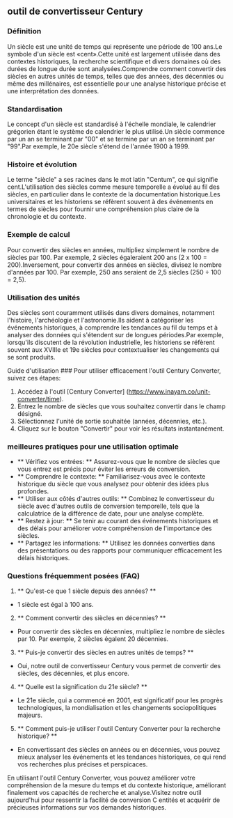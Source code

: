 ## outil de convertisseur Century

### Définition
Un siècle est une unité de temps qui représente une période de 100 ans.Le symbole d'un siècle est «cent».Cette unité est largement utilisée dans des contextes historiques, la recherche scientifique et divers domaines où des durées de longue durée sont analysées.Comprendre comment convertir des siècles en autres unités de temps, telles que des années, des décennies ou même des millénaires, est essentielle pour une analyse historique précise et une interprétation des données.

### Standardisation
Le concept d'un siècle est standardisé à l'échelle mondiale, le calendrier grégorien étant le système de calendrier le plus utilisé.Un siècle commence par un an se terminant par "00" et se termine par un an se terminant par "99".Par exemple, le 20e siècle s'étend de l'année 1900 à 1999.

### Histoire et évolution
Le terme "siècle" a ses racines dans le mot latin "Centum", ce qui signifie cent.L'utilisation des siècles comme mesure temporelle a évolué au fil des siècles, en particulier dans le contexte de la documentation historique.Les universitaires et les historiens se réfèrent souvent à des événements en termes de siècles pour fournir une compréhension plus claire de la chronologie et du contexte.

### Exemple de calcul
Pour convertir des siècles en années, multipliez simplement le nombre de siècles par 100. Par exemple, 2 siècles égaleraient 200 ans (2 x 100 = 200).Inversement, pour convertir des années en siècles, divisez le nombre d'années par 100. Par exemple, 250 ans seraient de 2,5 siècles (250 ÷ 100 = 2,5).

### Utilisation des unités
Des siècles sont couramment utilisés dans divers domaines, notamment l'histoire, l'archéologie et l'astronomie.Ils aident à catégoriser les événements historiques, à comprendre les tendances au fil du temps et à analyser des données qui s'étendent sur de longues périodes.Par exemple, lorsqu'ils discutent de la révolution industrielle, les historiens se réfèrent souvent aux XVIIIe et 19e siècles pour contextualiser les changements qui se sont produits.

Guide d'utilisation ###
Pour utiliser efficacement l'outil Century Converter, suivez ces étapes:
1. Accédez à l'outil [Century Converter] (https://www.inayam.co/unit-converter/time).
2. Entrez le nombre de siècles que vous souhaitez convertir dans le champ désigné.
3. Sélectionnez l'unité de sortie souhaitée (années, décennies, etc.).
4. Cliquez sur le bouton "Convertir" pour voir les résultats instantanément.

### meilleures pratiques pour une utilisation optimale
- ** Vérifiez vos entrées: ** Assurez-vous que le nombre de siècles que vous entrez est précis pour éviter les erreurs de conversion.
- ** Comprendre le contexte: ** Familiarisez-vous avec le contexte historique du siècle que vous analysez pour obtenir des idées plus profondes.
- ** Utiliser aux côtés d'autres outils: ** Combinez le convertisseur du siècle avec d'autres outils de conversion temporelle, tels que la calculatrice de la différence de date, pour une analyse complète.
- ** Restez à jour: ** Se tenir au courant des événements historiques et des délais pour améliorer votre compréhension de l'importance des siècles.
- ** Partagez les informations: ** Utilisez les données converties dans des présentations ou des rapports pour communiquer efficacement les délais historiques.

### Questions fréquemment posées (FAQ)

1. ** Qu'est-ce que 1 siècle depuis des années? **
- 1 siècle est égal à 100 ans.

2. ** Comment convertir des siècles en décennies? **
- Pour convertir des siècles en décennies, multipliez le nombre de siècles par 10. Par exemple, 2 siècles égalent 20 décennies.

3. ** Puis-je convertir des siècles en autres unités de temps? **
- Oui, notre outil de convertisseur Century vous permet de convertir des siècles, des décennies, et plus encore.

4. ** Quelle est la signification du 21e siècle? **
- Le 21e siècle, qui a commencé en 2001, est significatif pour les progrès technologiques, la mondialisation et les changements sociopolitiques majeurs.

5. ** Comment puis-je utiliser l'outil Century Converter pour la recherche historique? **
- En convertissant des siècles en années ou en décennies, vous pouvez mieux analyser les événements et les tendances historiques, ce qui rend vos recherches plus précises et perspicaces.

En utilisant l'outil Century Converter, vous pouvez améliorer votre compréhension de la mesure du temps et du contexte historique, améliorant finalement vos capacités de recherche et analyse.Visitez notre outil aujourd'hui pour ressentir la facilité de conversion C entités et acquérir de précieuses informations sur vos demandes historiques.